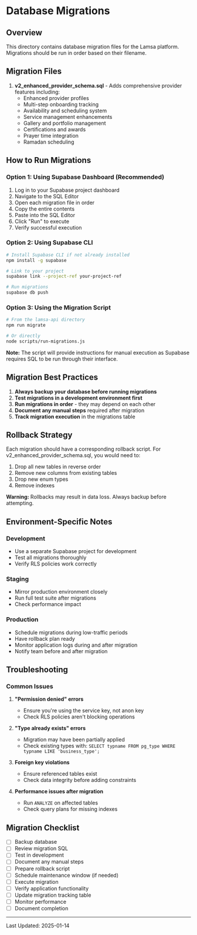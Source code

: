 # Database Migrations

## Overview

This directory contains database migration files for the Lamsa platform. Migrations should be run in order based on their filename.

## Migration Files

1. **v2_enhanced_provider_schema.sql** - Adds comprehensive provider features including:
   - Enhanced provider profiles
   - Multi-step onboarding tracking
   - Availability and scheduling system
   - Service management enhancements
   - Gallery and portfolio management
   - Certifications and awards
   - Prayer time integration
   - Ramadan scheduling

## How to Run Migrations

### Option 1: Using Supabase Dashboard (Recommended)

1. Log in to your Supabase project dashboard
2. Navigate to the SQL Editor
3. Open each migration file in order
4. Copy the entire contents
5. Paste into the SQL Editor
6. Click "Run" to execute
7. Verify successful execution

### Option 2: Using Supabase CLI

```bash
# Install Supabase CLI if not already installed
npm install -g supabase

# Link to your project
supabase link --project-ref your-project-ref

# Run migrations
supabase db push
```

### Option 3: Using the Migration Script

```bash
# From the lamsa-api directory
npm run migrate

# Or directly
node scripts/run-migrations.js
```

**Note:** The script will provide instructions for manual execution as Supabase requires SQL to be run through their interface.

## Migration Best Practices

1. **Always backup your database before running migrations**
2. **Test migrations in a development environment first**
3. **Run migrations in order** - they may depend on each other
4. **Document any manual steps** required after migration
5. **Track migration execution** in the migrations table

## Rollback Strategy

Each migration should have a corresponding rollback script. For v2_enhanced_provider_schema.sql, you would need to:

1. Drop all new tables in reverse order
2. Remove new columns from existing tables
3. Drop new enum types
4. Remove indexes

**Warning:** Rollbacks may result in data loss. Always backup before attempting.

## Environment-Specific Notes

### Development
- Use a separate Supabase project for development
- Test all migrations thoroughly
- Verify RLS policies work correctly

### Staging
- Mirror production environment closely
- Run full test suite after migrations
- Check performance impact

### Production
- Schedule migrations during low-traffic periods
- Have rollback plan ready
- Monitor application logs during and after migration
- Notify team before and after migration

## Troubleshooting

### Common Issues

1. **"Permission denied" errors**
   - Ensure you're using the service key, not anon key
   - Check RLS policies aren't blocking operations

2. **"Type already exists" errors**
   - Migration may have been partially applied
   - Check existing types with: `SELECT typname FROM pg_type WHERE typname LIKE 'business_type';`

3. **Foreign key violations**
   - Ensure referenced tables exist
   - Check data integrity before adding constraints

4. **Performance issues after migration**
   - Run `ANALYZE` on affected tables
   - Check query plans for missing indexes

## Migration Checklist

- [ ] Backup database
- [ ] Review migration SQL
- [ ] Test in development
- [ ] Document any manual steps
- [ ] Prepare rollback script
- [ ] Schedule maintenance window (if needed)
- [ ] Execute migration
- [ ] Verify application functionality
- [ ] Update migration tracking table
- [ ] Monitor performance
- [ ] Document completion

---

Last Updated: 2025-01-14